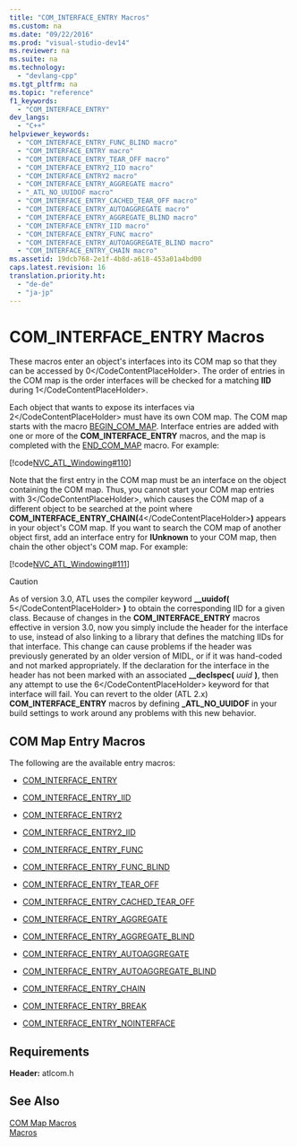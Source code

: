 ```yaml
---
title: "COM_INTERFACE_ENTRY Macros"
ms.custom: na
ms.date: "09/22/2016"
ms.prod: "visual-studio-dev14"
ms.reviewer: na
ms.suite: na
ms.technology: 
  - "devlang-cpp"
ms.tgt_pltfrm: na
ms.topic: "reference"
f1_keywords: 
  - "COM_INTERFACE_ENTRY"
dev_langs: 
  - "C++"
helpviewer_keywords: 
  - "COM_INTERFACE_ENTRY_FUNC_BLIND macro"
  - "COM_INTERFACE_ENTRY macro"
  - "COM_INTERFACE_ENTRY_TEAR_OFF macro"
  - "COM_INTERFACE_ENTRY2_IID macro"
  - "COM_INTERFACE_ENTRY2 macro"
  - "COM_INTERFACE_ENTRY_AGGREGATE macro"
  - "_ATL_NO_UUIDOF macro"
  - "COM_INTERFACE_ENTRY_CACHED_TEAR_OFF macro"
  - "COM_INTERFACE_ENTRY_AUTOAGGREGATE macro"
  - "COM_INTERFACE_ENTRY_AGGREGATE_BLIND macro"
  - "COM_INTERFACE_ENTRY_IID macro"
  - "COM_INTERFACE_ENTRY_FUNC macro"
  - "COM_INTERFACE_ENTRY_AUTOAGGREGATE_BLIND macro"
  - "COM_INTERFACE_ENTRY_CHAIN macro"
ms.assetid: 19dcb768-2e1f-4b8d-a618-453a01a4bd00
caps.latest.revision: 16
translation.priority.ht: 
  - "de-de"
  - "ja-jp"
---
```

# COM_INTERFACE_ENTRY Macros
These macros enter an object's interfaces into its COM map so that they can be accessed by <CodeContentPlaceHolder>0\</CodeContentPlaceHolder>. The order of entries in the COM map is the order interfaces will be checked for a matching **IID** during <CodeContentPlaceHolder>1\</CodeContentPlaceHolder>.  
  
 Each object that wants to expose its interfaces via <CodeContentPlaceHolder>2\</CodeContentPlaceHolder> must have its own COM map. The COM map starts with the macro [BEGIN_COM_MAP](../vs140/begin_com_map.md). Interface entries are added with one or more of the **COM_INTERFACE_ENTRY** macros, and the map is completed with the [END_COM_MAP](../vs140/end_com_map.md) macro. For example:  
  
 [!code[NVC_ATL_Windowing#110](../vs140/codesnippet/CPP/com_interface_entry-macros_1.h)]  
  
 Note that the first entry in the COM map must be an interface on the object containing the COM map. Thus, you cannot start your COM map entries with <CodeContentPlaceHolder>3\</CodeContentPlaceHolder>, which causes the COM map of a different object to be searched at the point where **COM_INTERFACE_ENTRY_CHAIN(**<CodeContentPlaceHolder>4\</CodeContentPlaceHolder>**)** appears in your object's COM map. If you want to search the COM map of another object first, add an interface entry for **IUnknown** to your COM map, then chain the other object's COM map. For example:  
  
 [!code[NVC_ATL_Windowing#111](../vs140/codesnippet/CPP/com_interface_entry-macros_2.h)]  
  
> [!CAUTION]
>  As of version 3.0, ATL uses the compiler keyword **__uuidof(** <CodeContentPlaceHolder>5\</CodeContentPlaceHolder> **)** to obtain the corresponding IID for a given class. Because of changes in the **COM_INTERFACE_ENTRY** macros effective in version 3.0, now you simply include the header for the interface to use, instead of also linking to a library that defines the matching IIDs for that interface. This change can cause problems if the header was previously generated by an older version of MIDL, or if it was hand-coded and not marked appropriately. If the declaration for the interface in the header has not been marked with an associated **__declspec(** *uuid* **)**, then any attempt to use the <CodeContentPlaceHolder>6\</CodeContentPlaceHolder> keyword for that interface will fail. You can revert to the older (ATL 2.x) **COM_INTERFACE_ENTRY** macros by defining **_ATL_NO_UUIDOF** in your build settings to work around any problems with this new behavior.  
  
## COM Map Entry Macros  
 The following are the available entry macros:  
  
-   [COM_INTERFACE_ENTRY](../vs140/com_interface_entry--atl-.md)  
  
-   [COM_INTERFACE_ENTRY_IID](../vs140/com_interface_entry_iid.md)  
  
-   [COM_INTERFACE_ENTRY2](../vs140/com_interface_entry2.md)  
  
-   [COM_INTERFACE_ENTRY2_IID](../vs140/com_interface_entry2_iid.md)  
  
-   [COM_INTERFACE_ENTRY_FUNC](../vs140/com_interface_entry_func.md)  
  
-   [COM_INTERFACE_ENTRY_FUNC_BLIND](../vs140/com_interface_entry_func_blind.md)  
  
-   [COM_INTERFACE_ENTRY_TEAR_OFF](../vs140/com_interface_entry_tear_off.md)  
  
-   [COM_INTERFACE_ENTRY_CACHED_TEAR_OFF](../vs140/com_interface_entry_cached_tear_off.md)  
  
-   [COM_INTERFACE_ENTRY_AGGREGATE](../vs140/com_interface_entry_aggregate.md)  
  
-   [COM_INTERFACE_ENTRY_AGGREGATE_BLIND](../vs140/com_interface_entry_aggregate_blind.md)  
  
-   [COM_INTERFACE_ENTRY_AUTOAGGREGATE](../vs140/com_interface_entry_autoaggregate.md)  
  
-   [COM_INTERFACE_ENTRY_AUTOAGGREGATE_BLIND](../vs140/com_interface_entry_autoaggregate_blind.md)  
  
-   [COM_INTERFACE_ENTRY_CHAIN](../vs140/com_interface_entry_chain.md)  
  
-   [COM_INTERFACE_ENTRY_BREAK](../vs140/com_interface_entry_break.md)  
  
-   [COM_INTERFACE_ENTRY_NOINTERFACE](../vs140/com_interface_entry_nointerface.md)  
  
## Requirements  
 **Header:** atlcom.h  
  
## See Also  
 [COM Map Macros](../vs140/com-map-macros.md)   
 [Macros](../vs140/atl-macros.md)